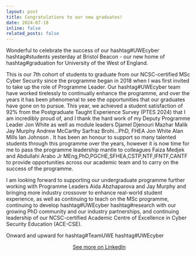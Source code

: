 ```yaml
---
layout: post
title: Congratulations to our new graduates!
date: 2024-07-18
inline: false
related_posts: false
---
```


Wonderful to celebrate the success of our hashtag#UWEcyber hashtag#students yesterday at Bristol Beacon - our new home of hashtag#graduation for University of the West of England.

This is our 7th cohort of students to graduate from our NCSC-certified MSc Cyber Security since the programme began in 2018 when I was first invited to take up the role of Programme Leader. Our hashtag#UWEcyber team have worked tirelessly to continually enhance the programme, and over the years it has been phenomenal to see the opportunities that our graduates have gone on to pursue. This year, we achieved a student satisfaction of 92% from the Postgraduate Taught Experience Survey (PTES 2024) that I am incredibly proud of, and I thank the hard work of my Deputy Programme Leader Jon White as well as module leaders Djamel Djenouri Mazhar Malik Jay Murphy Andrew McCarthy Sarfraz Brohi...PhD, FHEA Jon White Alan Mills Ian Johnson . It has been an honour to support so many talented students through this programme over the years, however it is now time for me to pass the programme leadership mantle to colleagues Faiza Medjek and Abdullahi Arabo Jr MEng,PhD,PGCHE,SFHEA,CSTP,NTF,IFNTF,CANTF to provide opportunities across our academic team and to carry on the success of the programme.

I am looking forward to supporting our undergraduate programme further working with Programme Leaders Aida Abzhaparova and Jay Murphy and bringing more industry crossover to enhance real-world student experience, as well as continuing to teach on the MSc programme, continuing to develop hashtag#UWEcyber hashtag#research with our growing PhD community and our industry partnerships, and continuing leadership of our NCSC-certified Academic Centre of Excellence in Cyber Security Education (ACE-CSE).

Onward and upward for hashtag#TeamUWE hashtag#UWEcyber

<p style="text-align:center;">
<a href="https://www.linkedin.com/feed/update/urn%3Ali%3AugcPost%3A7219609511689420802/">See more on LinkedIn</a>
</p>

